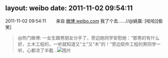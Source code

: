 layout: weibo
date: 2011-11-02 09:54:11
---
2011-11-02 09:54:11  &nbsp;&nbsp;&nbsp;&nbsp;&nbsp;&nbsp; 来自 <a href="http://weibo.com/" rel="nofollow">微博 weibo.com</a>
我了个去……//@姚晨: [哈哈][偷笑]
>  @热门微博: 一女生跟男朋友分手了，旁边她同学安慰她：“那男的有什么好，土木工程的，一听就知道又“土”又“木”的！”旁边软件工程的男同学一听，心都凉了半截… ​​​
>  ![图片](https://ww2.sinaimg.cn/large/8689c541tw1dmo8wrhw7wj.jpg)
